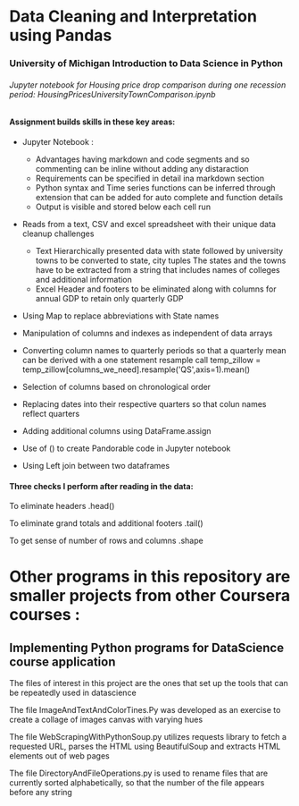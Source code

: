 # Data Cleaning and Interpretation using Pandas 
### University of Michigan Introduction to Data Science in Python


######  Jupyter notebook for Housing price drop comparison during one recession period: HousingPricesUniversityTownComparison.ipynb


#### Assignment builds skills in these key areas: 
* Jupyter Notebook : 
  * Advantages having markdown and code segments and so commenting can be inline without adding any distaraction
  * Requirements can be specified in detail ina markdown section
  * Python syntax and Time series functions can be inferred through extension that can be added for auto complete and function details
  * Output is visible and stored below each cell run

* Reads from a text, CSV and excel spreadsheet with their unique data cleanup challenges 
  * Text
    Hierarchically presented data with state followed by university towns to be converted to state, city tuples
    The states and the towns have to be extracted from a string that includes names of colleges and additional information
  * Excel
    Header and footers to be eliminated along with columns for annual GDP to retain only quarterly GDP

* Using Map to replace abbreviations with State names
* Manipulation of columns and indexes as independent of data arrays
* Converting column names to quarterly periods so that a quarterly mean can be derived with a one statement resample call
  temp_zillow = temp_zillow[columns_we_need].resample('QS',axis=1).mean()
* Selection of columns based on  chronological order 
* Replacing dates into their respective quarters so that colun names reflect quarters
* Adding additional columns using DataFrame.assign
* Use of () to create Pandorable code in Jupyter notebook
* Using Left join between two dataframes

#### Three checks I perform after reading in the data:
To eliminate headers
.head()

To eliminate grand totals and additional footers
.tail()

To get sense of number of rows and columns
.shape 


# Other programs in this repository are smaller projects from other Coursera courses :
## Implementing Python programs for DataScience course application

The files of interest in this project are the ones that set up the tools that can be repeatedly used in datascience

The file ImageAndTextAndColorTines.Py was developed as an exercise to create a collage of images canvas with varying hues

The file WebScrapingWithPythonSoup.py utilizes requests library to fetch a requested URL, parses the HTML using BeautifulSoup and extracts HTML elements out of web pages

The file DirectoryAndFileOperations.py is used to rename files that are currently sorted alphabetically, so that the number of the file appears before any string





